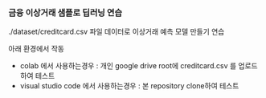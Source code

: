 ### 금융 이상거래 샘플로 딥러닝 연습 
./dataset/creditcard.csv 파일 데이터로 이상거래 예측 모델 만들기 연습

아래 환경에서 작동 
* colab 에서 사용하는경우 : 개인 google drive root에 creditcard.csv 를 업로드하여 테스트   
* visual studio code 에서 사용하는경우 : 본 repository clone하여 테스트
